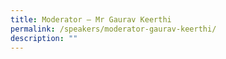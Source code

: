 ```yaml
---
title: Moderator – Mr Gaurav Keerthi
permalink: /speakers/moderator-gaurav-keerthi/
description: ""
---
```

